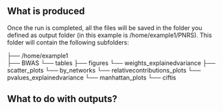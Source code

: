 ## What is produced 
Once the run is completed, all the files will be saved in the folder you defined as output folder (in this example is /home/example1/PNRS). This folder will contain the following subfolders:

├── /home/example1  
    ├── BWAS
        └── tables
        ├── figures
            └── weights_explainedvariance
            ├── scatter_plots
               └── by_networks
            └── relativecontributions_plots
            └── pvalues_explainedvariance
            └── manhattan_plots
        └── ciftis
        
## What to do with outputs?
